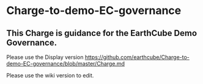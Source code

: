 # Charge-to-demo-EC-governance

## This Charge is guidance for the EarthCube Demo Governance.

Please use the Display version <https://github.com/earthcube/Charge-to-demo-EC-governance/blob/master/Charge.md>

Please use the wiki version to edit.
